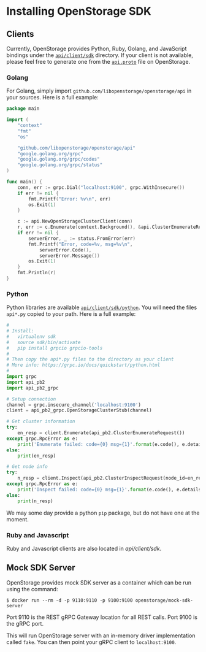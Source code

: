 # Installing OpenStorage SDK

## Clients
Currently, OpenStorage provides Python, Ruby, Golang, and JavaScript bindings
under the [`api/client/sdk`](https://github.com/libopenstorage/openstorage/tree/master/api/client/sdk)
directory. If your client is not available, please feel free to generate one
from the [`api.proto`](https://github.com/libopenstorage/openstorage/blob/master/api/api.proto)
file on OpenStorage.

### Golang
For Golang, simply import `github.com/libopenstorage/openstorage/api` in your
sources. Here is a full example:

```go
package main

import (
    "context"
    "fmt"
    "os"

    "github.com/libopenstorage/openstorage/api"
    "google.golang.org/grpc"
    "google.golang.org/grpc/codes"
	"google.golang.org/grpc/status"
)

func main() {
    conn, err := grpc.Dial("localhost:9100", grpc.WithInsecure())
    if err != nil {
        fmt.Printf("Error: %v\n", err)
        os.Exit(1)
    }

    c := api.NewOpenStorageClusterClient(conn)
    r, err := c.Enumerate(context.Background(), &api.ClusterEnumerateRequest{})
    if err != nil {
        serverError, _ := status.FromError(err)
        fmt.Printf("Error, code=%v, msg=%v\n",
            serverError.Code(),
            serverError.Message())
        os.Exit(1)
    }
    fmt.Println(r)
}
```

### Python
Python libraries are available [`api/client/sdk/python`](https://github.com/libopenstorage/openstorage/tree/master/api/client/sdk).
You will need the files `api*.py` copied to your path.  Here is a full example:

```python
#
# Install:
#   virtualenv sdk
#   source sdk/bin/activate
#   pip install grpcio grpcio-tools
#
# Then copy the api*.py files to the directory as your client
# More info: https://grpc.io/docs/quickstart/python.html
#
import grpc
import api_pb2
import api_pb2_grpc

# Setup connection
channel = grpc.insecure_channel('localhost:9100')
client = api_pb2_grpc.OpenStorageClusterStub(channel)

# Get cluster information
try:
    en_resp = client.Enumerate(api_pb2.ClusterEnumerateRequest())
except grpc.RpcError as e:
    print('Enumerate failed: code={0} msg={1}'.format(e.code(), e.details()))
else:
    print(en_resp)

# Get node info
try:
    n_resp = client.Inspect(api_pb2.ClusterInspectRequest(node_id=en_resp.cluster.nodes[0].id))
except grpc.RpcError as e:
    print('Inspect failed: code={0} msg={1}'.format(e.code(), e.details()))
else:
    print(n_resp)
```

We may some day provide a python `pip` package, but do not have one at the moment.

### Ruby and Javascript
Ruby and Javascript clients are also located in _api/client/sdk_.

## Mock SDK Server
OpenStorage provides mock SDK server as a container which can be run using the
command:

```
$ docker run --rm -d -p 9110:9110 -p 9100:9100 openstorage/mock-sdk-server
```

Port 9110 is the REST gRPC Gateway location for all REST calls. Port 9100 is
the gRPC port.

This will run OpenStorage server with an in-memory driver implementation called
`fake`. You can then point your gRPC client to `localhost:9100`.

